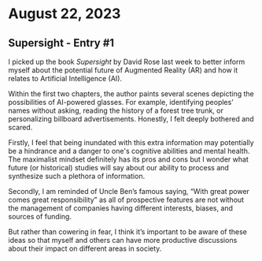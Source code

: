 # August 22, 2023
## Supersight - Entry #1
I picked up the book *Supersight* by David Rose last week to better inform myself about the potential future of Augmented Reality (AR) and how it relates to Artificial Intelligence (AI). 

Within the first two chapters, the author paints several scenes depicting the possibilities of AI-powered glasses. For example, identifying peoples’ names without asking, reading the history of a forest tree trunk, or personalizing billboard advertisements. Honestly, I felt deeply bothered and scared. 

Firstly, I feel that being inundated with this extra information may potentially be a hindrance and a danger to one's cognitive abilities and mental health. The maximalist mindset definitely has its pros and cons but I wonder what future (or historical) studies will say about our ability to process and synthesize such a plethora of information.

Secondly, I am reminded of Uncle Ben’s famous saying, “With great power comes great responsibility” as all of prospective features are not without the management of companies having different interests, biases, and sources of funding. 

But rather than cowering in fear, I think it’s important to be aware of these ideas so that myself and others can have more productive discussions about their impact on different areas in society.
